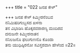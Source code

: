 +++
title = "022 ಜನಪ ಕೇಳ್"

+++
ಜನಪ ಕೇಳ್ ಕಿಮ್ಮೀರನೆಂಬವ  
ನನಿಮಿಷರಿಗುಬ್ಬಸದ ಖಳನಾ  
ತನ ವಿಭಾಡಿಸಿ ಹೊಕ್ಕರವರಾರಣ್ಯ ಮಂದಿರವ   
ದನುಜನೇ ಕಿಮ್ಮೀರನಾತನ  
ನನಿಲಜನೊ ಫಲುಗುಣನೊ ಕೊಂದಾ  
ತನು ಯುಧಿಷ್ಠಿರನೋ ಸವಿಸ್ತರವಾಗಿ ಹೇಳೆಂದ     ॥22॥
